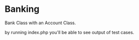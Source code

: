 # Banking

Bank Class with an Account Class. 

by running index.php you'll be able to see output of test cases. 
